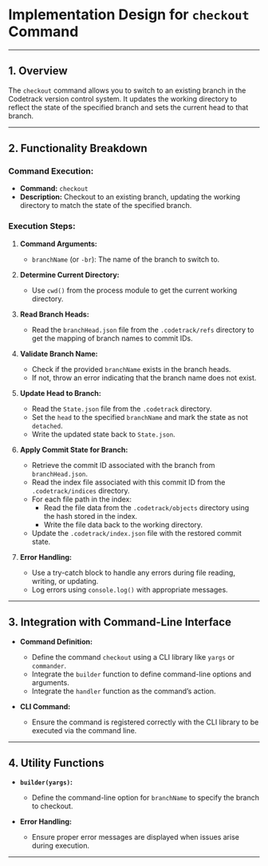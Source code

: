 # **Implementation Design for `checkout` Command**

---

## **1. Overview**

The `checkout` command allows you to switch to an existing branch in the Codetrack version control system. It updates the working directory to reflect the state of the specified branch and sets the current head to that branch.

---

## **2. Functionality Breakdown**

### **Command Execution:**
- **Command:** `checkout`
- **Description:** Checkout to an existing branch, updating the working directory to match the state of the specified branch.

### **Execution Steps:**

1. **Command Arguments:**
   - `branchName` (or `-br`): The name of the branch to switch to.

2. **Determine Current Directory:**
   - Use `cwd()` from the process module to get the current working directory.

3. **Read Branch Heads:**
   - Read the `branchHead.json` file from the `.codetrack/refs` directory to get the mapping of branch names to commit IDs.

4. **Validate Branch Name:**
   - Check if the provided `branchName` exists in the branch heads.
   - If not, throw an error indicating that the branch name does not exist.

5. **Update Head to Branch:**
   - Read the `State.json` file from the `.codetrack` directory.
   - Set the `head` to the specified `branchName` and mark the state as not `detached`.
   - Write the updated state back to `State.json`.

6. **Apply Commit State for Branch:**
   - Retrieve the commit ID associated with the branch from `branchHead.json`.
   - Read the index file associated with this commit ID from the `.codetrack/indices` directory.
   - For each file path in the index:
     - Read the file data from the `.codetrack/objects` directory using the hash stored in the index.
     - Write the file data back to the working directory.
   - Update the `.codetrack/index.json` file with the restored commit state.

7. **Error Handling:**
   - Use a try-catch block to handle any errors during file reading, writing, or updating.
   - Log errors using `console.log()` with appropriate messages.

---

## **3. Integration with Command-Line Interface**

- **Command Definition:**
  - Define the command `checkout` using a CLI library like `yargs` or `commander`.
  - Integrate the `builder` function to define command-line options and arguments.
  - Integrate the `handler` function as the command’s action.

- **CLI Command:**
  - Ensure the command is registered correctly with the CLI library to be executed via the command line.

---

## **4. Utility Functions**

- **`builder(yargs)`:**
  - Define the command-line option for `branchName` to specify the branch to checkout.

- **Error Handling:**
  - Ensure proper error messages are displayed when issues arise during execution.

---

